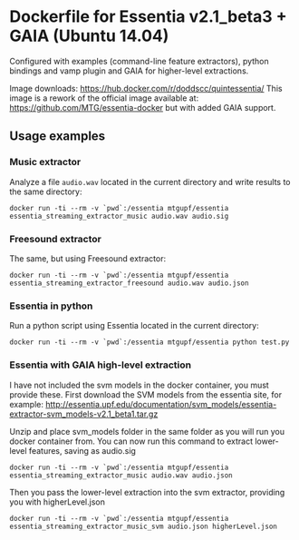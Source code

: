 # Dockerfile for Essentia v2.1_beta3 + GAIA (Ubuntu 14.04)

Configured with examples (command-line feature extractors), python bindings and vamp plugin and GAIA for higher-level extractions.

Image downloads: https://hub.docker.com/r/doddscc/quintessentia/
This image is a rework of the official image available at: https://github.com/MTG/essentia-docker but with added GAIA support.

## Usage examples

### Music extractor
Analyze a file ```audio.wav``` located in the current directory and write results to the same directory:
```
docker run -ti --rm -v `pwd`:/essentia mtgupf/essentia essentia_streaming_extractor_music audio.wav audio.sig
```

### Freesound extractor
The same, but using Freesound extractor:
```
docker run -ti --rm -v `pwd`:/essentia mtgupf/essentia essentia_streaming_extractor_freesound audio.wav audio.json
```

### Essentia in python
Run a python script using Essentia located in the current directory:
```
docker run -ti --rm -v `pwd`:/essentia mtgupf/essentia python test.py
```

### Essentia with GAIA high-level extraction
I have not included the svm models in the docker container, you must provide these.
First download the SVM models from the essentia site, for example: http://essentia.upf.edu/documentation/svm_models/essentia-extractor-svm_models-v2.1_beta1.tar.gz

Unzip and place svm_models folder in the same folder as you will run you docker container from.
You can now run this command to extract lower-level features, saving as audio.sig
```
docker run -ti --rm -v `pwd`:/essentia mtgupf/essentia essentia_streaming_extractor_music audio.wav audio.json
```
Then you pass the lower-level extraction into the svm extractor, providing you with higherLevel.json
```
docker run -ti --rm -v `pwd`:/essentia mtgupf/essentia essentia_streaming_extractor_music_svm audio.json higherLevel.json
```
